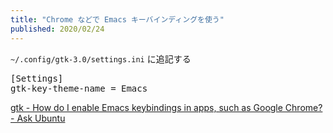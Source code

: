 ```yaml
---
title: "Chrome などで Emacs キーバインディングを使う"
published: 2020/02/24
---
```


<p><code>~/.config/gtk-3.0/settings.ini</code> に追記する</p>

<pre class="code" data-lang="" data-unlink>[Settings]
gtk-key-theme-name = Emacs</pre>


<p><a href="https://askubuntu.com/questions/124815/how-do-i-enable-emacs-keybindings-in-apps-such-as-google-chrome/918962#918962">gtk - How do I enable Emacs keybindings in apps, such as Google Chrome? - Ask Ubuntu</a></p>

